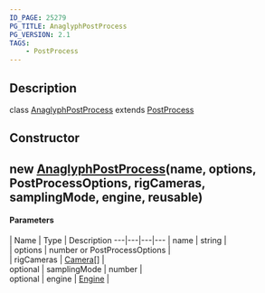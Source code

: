 ```yaml
---
ID_PAGE: 25279
PG_TITLE: AnaglyphPostProcess
PG_VERSION: 2.1
TAGS:
    - PostProcess
---
```

## Description

class [AnaglyphPostProcess](/classes/3.0/AnaglyphPostProcess) extends [PostProcess](/classes/3.0/PostProcess)



## Constructor

## new [AnaglyphPostProcess](/classes/3.0/AnaglyphPostProcess)(name, options, PostProcessOptions, rigCameras, samplingMode, engine, reusable)



#### Parameters
 | Name | Type | Description
---|---|---|---
 | name | string |      
 | options | number or PostProcessOptions |   
 | rigCameras | [Camera](/classes/3.0/Camera)[] |   
optional | samplingMode | number |      
optional | engine | [Engine](/classes/3.0/Engine) |      
